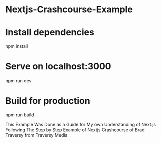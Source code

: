 # Nextjs-Crashcourse-Example
# Install dependencies
npm install

# Serve on localhost:3000
npm run dev

# Build for production
npm run build

This Example Was Done as a Guide for My own Understanding of Next.js Following The Step by Step Example of Nextjs Crashcourse of Brad Traversy from
Traversy Media
